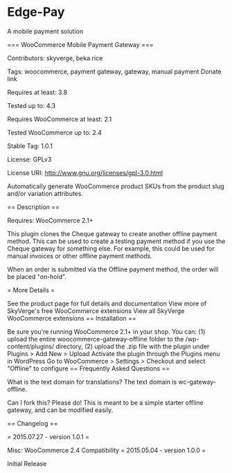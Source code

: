 # Edge-Pay
A mobile payment solution

=== WooCommerce Mobile Payment Gateway ===

Contributors: skyverge, beka.rice

Tags: woocommerce, payment gateway, gateway, manual payment
Donate link

Requires at least: 3.8

Tested up to: 4.3

Requires WooCommerce at least: 2.1

Tested WooCommerce up to: 2.4

Stable Tag: 1.0.1

License: GPLv3

License URI: http://www.gnu.org/licenses/gpl-3.0.html

Automatically generate WooCommerce product SKUs from the product slug and/or variation attributes.

== Description ==

Requires: WooCommerce 2.1+

This plugin clones the Cheque gateway to create another offline payment method. This can be used to create a testing payment method if you use the Cheque gateway for something else. For example, this could be used for manual invoices or other offline payment methods.

When an order is submitted via the Offline payment method, the order will be placed "on-hold".

= More Details =

See the product page for full details and documentation
View more of SkyVerge's free WooCommerce extensions
View all SkyVerge WooCommerce extensions
== Installation ==

Be sure you're running WooCommerce 2.1+ in your shop.
You can: (1) upload the entire woocommerce-gateway-offline folder to the /wp-content/plugins/ directory, (2) upload the .zip file with the plugin under Plugins > Add New > Upload
Activate the plugin through the Plugins menu in WordPress
Go to WooCommerce > Settings > Checkout and select "Offline" to configure
== Frequently Asked Questions ==

What is the text domain for translations? The text domain is wc-gateway-offline.

Can I fork this? Please do! This is meant to be a simple starter offline gateway, and can be modified easily.

== Changelog ==

= 2015.07.27 - version 1.0.1 =

Misc: WooCommerce 2.4 Compatibility
= 2015.05.04 - version 1.0.0 =

Initial Release
